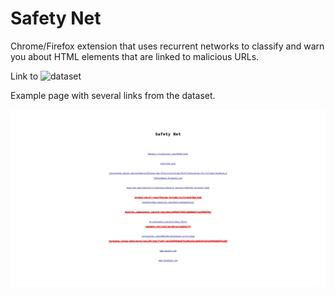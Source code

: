 # Safety Net
Chrome/Firefox extension that uses recurrent networks to classify and warn you about HTML elements that are linked to malicious URLs.

Link to ![dataset](https://www.kaggle.com/antonyj453/urldataset)

Example page with several links from the dataset.

![alt text](images/screenshot.jpg "")


